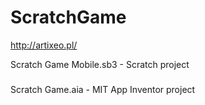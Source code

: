 # ScratchGame
http://artixeo.pl/

Scratch Game Mobile.sb3 - Scratch project
#####
Scratch Game.aia - MIT App Inventor project
